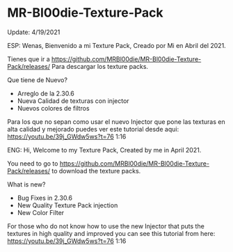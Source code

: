 # MR-Bl00die-Texture-Pack
Update: 4/19/2021

ESP: Wenas, Bienvenido a mi Texture Pack, Creado por Mi en Abril del 2021.

Tienes que ir a https://github.com/MRBl00die/MR-Bl00die-Texture-Pack/releases/ Para descargar los texture packs.

Que tiene de Nuevo?
- Arreglo de la 2.30.6
- Nueva Calidad de texturas con injector
- Nuevos colores de filtros

Para los que no sepan como usar el nuevo Injector que pone las texturas en alta calidad y mejorado puedes ver este tutorial desde aqui:
https://youtu.be/39j_GWdw5ws?t=76 1:16


ENG: Hi, Welcome to my Texture Pack, Created by me in April 2021.

You need to go to https://github.com/MRBl00die/MR-Bl00die-Texture-Pack/releases/ to download the texture packs.

What is new?
- Bug Fixes in 2.30.6
- New Quality Texture Pack injection
- New Color Filter

For those who do not know how to use the new Injector that puts the textures in high quality and improved you can see this tutorial from here:
https://youtu.be/39j_GWdw5ws?t=76 1:16
